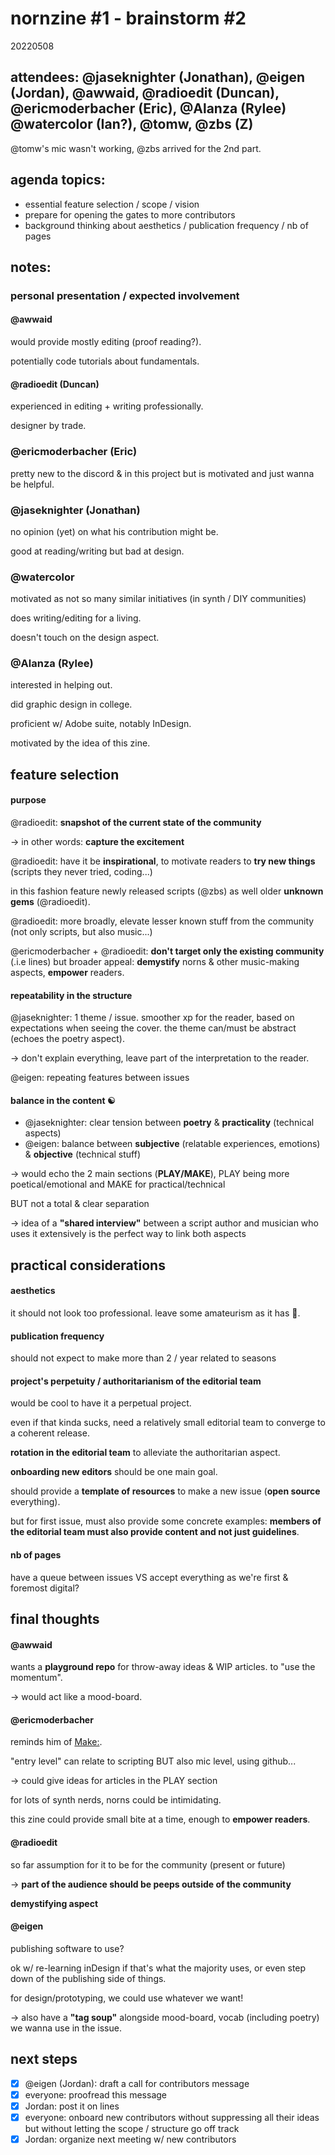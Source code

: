 # nornzine #1 - brainstorm #2
20220508

## attendees: @jaseknighter (Jonathan), @eigen (Jordan), @awwaid, @radioedit (Duncan), @ericmoderbacher (Eric), @Alanza (Rylee) @watercolor (Ian?), @tomw, @zbs (Z)

@tomw's mic wasn't working, @zbs arrived for the 2nd part.


## agenda topics:

- essential feature selection / scope / vision
- prepare for opening the gates to more contributors
- background thinking about aesthetics / publication frequency / nb of pages


## notes:

### personal presentation / expected involvement

#### @awwaid

would provide mostly editing (proof reading?).

potentially code tutorials about fundamentals.


#### @radioedit (Duncan)

experienced in editing + writing professionally.

designer by trade.


### @ericmoderbacher (Eric)

pretty new to the discord & in this project but is motivated and just wanna be helpful.


### @jaseknighter (Jonathan)

no opinion (yet) on what his contribution might be.

good at reading/writing but bad at design.


### @watercolor

motivated as not so many similar initiatives (in synth / DIY communities)

does writing/editing for a living.

doesn't touch on the design aspect.


### @Alanza (Rylee)

interested in helping out.

did graphic design in college.

proficient w/ Adobe suite, notably InDesign.

motivated by the idea of this zine.


## feature selection

#### purpose

@radioedit: **snapshot of the current state of the community**

-> in other words: **capture the excitement**

@radioedit: have it be **inspirational**, to motivate readers to **try new things** (scripts they never tried, coding...)

in this fashion feature newly released scripts (@zbs) as well older **unknown gems** (@radioedit).

@radioedit: more broadly, elevate lesser known stuff from the community (not only scripts, but also music...)

@ericmoderbacher + @radioedit: **don't target only the existing community** (.i.e lines) but broader appeal: **demystify** norns & other music-making aspects, **empower** readers.


#### repeatability in the structure

@jaseknighter: 1 theme / issue. smoother xp for the reader, based on expectations when seeing the cover.
the theme can/must be abstract (echoes the poetry aspect).

-> don't explain everything, leave part of the interpretation to the reader.

@eigen: repeating features between issues


#### balance in the content ☯

- @jaseknighter: clear tension between **poetry** & **practicality** (technical aspects)
- @eigen: balance between **subjective** (relatable experiences, emotions) & **objective** (technical stuff)

-> would echo the 2 main sections (**PLAY/MAKE**), PLAY being more poetical/emotional and MAKE for practical/technical

BUT not a total & clear separation️

-> idea of a **"shared interview"** between a script author and musician who uses it extensively is the perfect way to link both aspects


## practical considerations

#### aesthetics

it should not look too professional. leave some amateurism as it has 💖.


#### publication frequency

should not expect to make more than 2 / year
related to seasons


#### project's perpetuity / authoritarianism of the editorial team

would be cool to have it a perpetual project.

even if that kinda sucks, need a relatively small editorial team to converge to a coherent release.

**rotation in the editorial team** to alleviate the authoritarian aspect.

**onboarding new editors** should be one main goal.

should provide a **template of resources** to make a new issue (**open source** everything).

but for first issue, must also provide some concrete examples: **members of the editorial team must also provide content and not just guidelines**.


#### nb of pages

have a queue between issues VS accept everything as we're first & foremost digital?



## final thoughts

#### @awwaid

wants a **playground repo** for throw-away ideas & WIP articles. to "use the momentum".

-> would act like a mood-board.


#### @ericmoderbacher

reminds him of [Make:](https://makezine.com/).

"entry level" can relate to scripting BUT also mic level, using github...

-> could give ideas for articles in the PLAY section

for lots of synth nerds, norns could be intimidating.

this zine could provide small bite at a time, enough to **empower readers**.


#### @radioedit

so far assumption for it to be for the community (present or future)

-> **part of the audience should be peeps outside of the community**

**demystifying aspect**


#### @eigen

publishing software to use?

ok w/ re-learning inDesign if that's what the majority uses, or even step down of the publishing side of things.

for design/prototyping, we could use whatever we want!

-> also have a **"tag soup"** alongside mood-board, vocab (including poetry) we wanna use in the issue.


## next steps

* [x] @eigen (Jordan): draft a call for contributors message
* [x] everyone: proofread this message
* [x] Jordan: post it on lines
* [x] everyone: onboard new contributors without suppressing all their ideas but without letting the scope / structure go off track
* [x] Jordan: organize next meeting w/ new contributors
